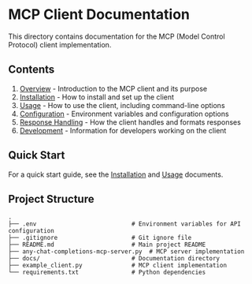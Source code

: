 # MCP Client Documentation

This directory contains documentation for the MCP (Model Control Protocol) client implementation.

## Contents

1. [Overview](overview.md) - Introduction to the MCP client and its purpose
2. [Installation](installation.md) - How to install and set up the client
3. [Usage](usage.md) - How to use the client, including command-line options
4. [Configuration](configuration.md) - Environment variables and configuration options
5. [Response Handling](response-handling.md) - How the client handles and formats responses
6. [Development](development.md) - Information for developers working on the client

## Quick Start

For a quick start guide, see the [Installation](installation.md) and [Usage](usage.md) documents.

## Project Structure

```
.
├── .env                           # Environment variables for API configuration
├── .gitignore                     # Git ignore file
├── README.md                      # Main project README
├── any-chat-completions-mcp-server.py  # MCP server implementation
├── docs/                          # Documentation directory
├── example_client.py              # MCP client implementation
└── requirements.txt               # Python dependencies
``` 